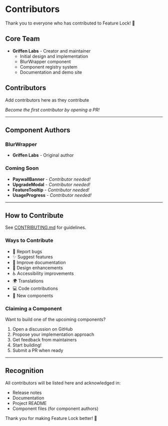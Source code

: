# Contributors

Thank you to everyone who has contributed to Feature Lock! 🎉

## Core Team

- **Griffen Labs** - Creator and maintainer
  - Initial design and implementation
  - BlurWrapper component
  - Component registry system
  - Documentation and demo site

## Contributors

 Add contributors here as they contribute 

*Become the first contributor by opening a PR!*

---

## Component Authors

### BlurWrapper
- **Griffen Labs** - Original author

### Coming Soon
- **PaywallBanner** - *Contributor needed!*
- **UpgradeModal** - *Contributor needed!*
- **FeatureTooltip** - *Contributor needed!*
- **UsageProgress** - *Contributor needed!*

---

## How to Contribute

See [CONTRIBUTING.md](./CONTRIBUTING.md) for guidelines.

### Ways to Contribute

- 🐛 Report bugs
- ✨ Suggest features
- 📝 Improve documentation
- 🎨 Design enhancements
- ♿ Accessibility improvements
- 🌍 Translations
- 💻 Code contributions
- 🧩 New components

### Claiming a Component

Want to build one of the upcoming components?

1. Open a discussion on GitHub
2. Propose your implementation approach
3. Get feedback from maintainers
4. Start building!
5. Submit a PR when ready

---

## Recognition

All contributors will be listed here and acknowledged in:
- Release notes
- Documentation
- Project README
- Component files (for component authors)

Thank you for making Feature Lock better! 🙏
